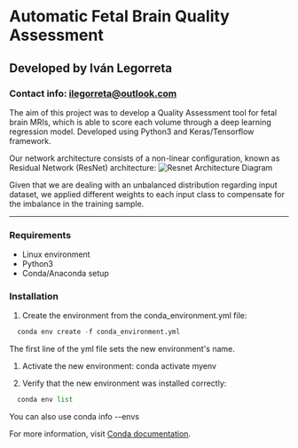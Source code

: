 # Automatic Fetal Brain Quality Assessment
## Developed by Iván Legorreta
### Contact info: ilegorreta@outlook.com

The aim of this project was to develop a Quality Assessment tool for fetal brain MRIs, which is able to score each volume through a deep learning regression model. Developed using Python3 and Keras/Tensorflow framework.

Our network architecture consists of a non-linear configuration, known as Residual Network (ResNet) architecture: 
![Resnet Architecture Diagram](https://github.com/ilegorreta/Automatic-Fetal-Brain-Quality-Assessment-Tool/blob/main/resnet_architecture_diagram.png)

Given that we are dealing with an unbalanced distribution regarding input dataset, we applied different weights to each input class to compensate for the imbalance in the training sample.

---
### Requirements
* Linux environment
* Python3
* Conda/Anaconda setup

### Installation
1. Create the environment from the conda_environment.yml file:
```python
  conda env create -f conda_environment.yml
```
The first line of the yml file sets the new environment's name.

1.  Activate the new environment: conda activate myenv

1. Verify that the new environment was installed correctly:
```python
  conda env list
```
You can also use conda info --envs

For more information, visit [Conda documentation](https://docs.conda.io/projects/conda/en/latest/user-guide/tasks/manage-environments.html#creating-an-environment-from-an-environment-yml-file).
